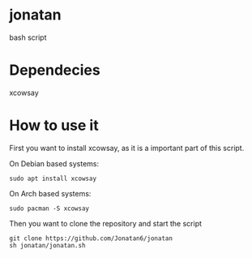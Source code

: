 # jonatan
bash script

# Dependecies
xcowsay

# How to use it
First you want to install xcowsay, as it is a important part of this script.

On Debian based systems:
```
sudo apt install xcowsay
```

On Arch based systems:
```
sudo pacman -S xcowsay
```

Then you want to clone the repository and start the script
```
git clone https://github.com/Jonatan6/jonatan
sh jonatan/jonatan.sh
```
